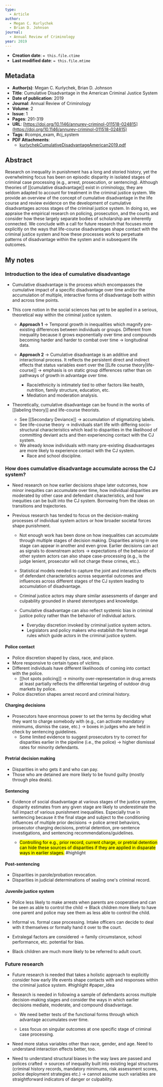 ```yaml
---
type:
  - Article
author:
  - Megan C. Kurlychek
  - Brian D. Johnson
journal:
  - Annual Review of Criminology
year: 2019
---
```


* **Creation date**: `= this.file.ctime`
* **Last modified date**: `= this.file.mtime`

## Metadata

* **Author(s)**: Megan C. Kurlychek, Brian D. Johnson
* **Title**: Cumulative Disadvantage in the American Criminal Justice System
* **Date of publication**: 2019
* **Journal**: Annual Review of Criminology
* **Volume**: 2
* **Issue**: 1
* **Pages**: 291-319
* **URL**: [https://doi.org/10.1146/annurev-criminol-011518-024815](https://doi.org/10.1146/annurev-criminol-011518-024815)
* **Tags**: #comps_exam, #cj_system
* **PDF Attachments**:
  * [kurlychekCumulativeDisadvantageAmerican2019.pdf](zotero://open-pdf/library/items/V94UHFPD)

## Abstract

Research on inequality in punishment has a long and storied history, yet the overwhelming focus has been on episodic disparity in isolated stages of criminal case processing (e.g., arrest, prosecution, or sentencing). Although theories of [[cumulative disadvantage]] exist in criminology, they are seldom adapted to account for treatment in the criminal justice system. We provide an overview of the concept of cumulative disadvantage in the life course and review evidence on the development of cumulative disadvantages across stages of the criminal justice system. In doing so, we appraise the empirical research on policing, prosecution, and the courts and consider how these largely separate bodies of scholarship are inherently connected. We conclude with a call for future research that focuses more explicitly on the ways that life-course disadvantages shape contact with the criminal justice system and how these processes work to perpetuate patterns of disadvantage within the system and in subsequent life outcomes.

## My notes

### Introduction to the idea of cumulative disadvantage

* Cumulative disadvantage is the process which encompasses the cumulative impact of a specific disadvantage over time and/or the accumulation of multiple, interactive forms of disadvantage both within and across time points.
  
* This core notion in the social sciences has yet to be applied in a serious, theoretical way within the criminal justice system.

	* **Approach 1** -> Temporal growth in inequalities which magnify pre-existing differences between individuals or groups. Different from inequality because it grows exponentially over time and compounds becoming harder and harder to combat over time -> longitudinal data.
	  
	* **Approach 2** -> Cumulative disadvantage is an additive and interactional process. It reflects the persistent direct and indirect effects that status variables exert over the [[Life course theory|life-course]] -> emphasis is on static group differences rather than on pathways of growth in advantage over time.
		* Race/ethnicity is intimately tied to other factors like health, nutrition, family structure, education, etc.
		* Mediation and moderation analysis.

* Theoretically, cumulative disadvantage can be found in the works of [[labeling theory]] and life-course theorists.
	* See [[Secondary Deviance]] -> accumulation of stigmatizing labels.
	* See life-course theory -> individuals start life with differing socio-structural characteristics which lead to disparities in the likelihood of committing deviant acts and then experiencing contact with the CJ system.
	* We already know individuals with many pre-existing disadvantages are more likely to experience contact with the CJ system.
		* Race and school discipline.

### How does cumulative disadvantage accumulate across the CJ system?

* Need research on how earlier decisions shape later outcomes, how minor inequities can accumulate over time, how individual disparities are moderated by other case and defendant characteristics, and how inequities can be built into the CJ system. Borrowing from the ideas on transitions and trajectories.
  
* Previous research has tended to focus on the decision-making processes of individual system actors or how broader societal forces shape punishment.

	* Not enough work has been done on how inequalities can accumulate through multiple stages of decision making. Disparities arising in one stage can appear in another and even grow. Earlier decisions can act as signals to downstream actors -> expectations of the behavior of other system actors can also shape case-processing (e.g., is the judge lenient, prosecutor will not charge these crimes, etc.).

	* Statistical models needed to capture the joint and interactive effects of defendant characteristics across sequential outcomes and influences across different stages of the CJ system leading to accumulation of disadvantage.

	* Criminal justice actors may share similar assessments of danger and culpability grounded in shared stereotypes and knowledge.
	  
	* Cumulative disadvantage can also reflect systemic bias in criminal justice policy rather than the behavior of individual actors.
		* Everyday discretion invoked by criminal justice system actors.
		* Legislators and policy makers who establish the formal legal rules which guide actors in the criminal justice system.

#### Police contact

* Police discretion shaped by class, race, and place.
* More responsive to certain types of victims.
* Different individuals have different likelihoods of coming into contact with the police.
	* [[hot spots policing]] -> minority over-representation in drug arrests at least partially reflects the differential targeting of outdoor drug markets by police.
* Police discretion shapes arrest record and criminal history.

#### Charging decisions

* Prosecutors have enormous power to set the terms by deciding what they want to charge somebody with (e.g., can activate mandatory minimums, dismiss the case, etc.) -> boxes in judges who are held in check by sentencing guidelines.
	* Some limited evidence to suggest prosecutors try to correct for disparities earlier in the pipeline (i.e., the police) -> higher dismissal rates for minority defendants.

#### Pretrial decision making

* Disparities in who gets it and who can pay.
* Those who are detained are more likely to be found guilty (mostly through plea deals).

#### Sentencing

* Evidence of social disadvantage at various stages of the justice system, disparity estimates from any given stage are likely to underestimate the full impact of various punishment inequalities. Especially true in sentencing because it the final stage and subject to the conditioning influences of multiple prior decisions -> police arrest behaviors, prosecutor charging decisions, pretrial detention, pre-sentence investigations, and sentencing recommendations/guidelines.
  
	* <mark>Controlling for e.g., prior record, current charge, or pretrial detention can hide these sources of disparities if they are applied in disparate ways in earlier stages.</mark> #highlight 

#### Post-sentencing

* Disparities in parole/probation revocation.
* Disparities in judicial determinations of sealing one's criminal record.

#### Juvenile justice system

* Police less likely to make arrests when parents are cooperative and can be seen as able to control the child -> Black children more likely to have one parent and police may see them as less able to control the child.
  
* Informal vs. formal case processing. Intake officers can decide to deal with it themselves or formally hand it over to the court.
  
* Extralegal factors are considered -> family circumstance, school performance, etc. potential for bias.
  
* Black children are much more likely to be referred to adult court. 

### Future research

* Future research is needed that takes a holistic approach to explicitly consider how early life events shape contacts with and responses within the criminal justice system. #highlight #paper_idea
  
* Research is needed in following a sample of defendants across multiple decision-making stages and consider the ways in which earlier decisions mediate, moderate, and compound disadvantage.
  
	* We need better tests of the functional forms through which advantage accumulates over time.
	  
	* Less focus on singular outcomes at one specific stage of criminal case processing.
	  
* Need more status variables other than race, gender, and age. Need to understand interaction effects better, too.
  
* Need to understand structural biases in the way laws are passed and polices crafted -> sources of inequality built into existing legal structures (criminal history records, mandatory minimums, risk assessment scores, police deployment strategies etc.) -> cannot assume such variables are straightforward indicators of danger or culpability.